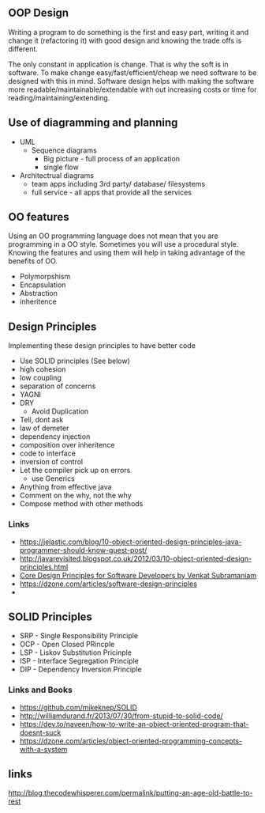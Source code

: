 ## OOP Design

Writing a program to do something is the first and easy part, writing it and change it (refactoring it) with good design and knowing the trade offs is different.

The only constant in application is change. That is why the soft is in software. To make change easy/fast/efficient/cheap we need software to be designed with this in mind. Software design helps with making the software more readable/maintainable/extendable with out increasing costs or time for reading/maintaining/extending.

## Use of diagramming and planning

- UML
  - Sequence diagrams
    - Big picture - full process of an application
    - single flow
- Architectrual diagrams
  - team apps including 3rd party/ database/ filesystems
  - full service - all apps that provide all the services


## OO features

Using an OO programming language does not mean that you are programming in a OO style. Sometimes you will use a procedural style. Knowing the features and using them will help in taking advantage of the benefits of OO.

- Polymorpshism
- Encapsulation
- Abstraction
- inheritence

## Design Principles

Implementing these design principles to have better code

- Use SOLID principles (See below)
- high cohesion
- low coupling
- separation of concerns
- YAGNI
- DRY
  - Avoid Duplication
- Tell, dont ask
- law of demeter
- dependency injection
- composition over inheritence
- code to interface
- inversion of control
- Let the compiler pick up on errors
  - use Generics
- Anything from effective java
- Comment on the why, not the why
- Compose method with other methods

### Links

- https://jelastic.com/blog/10-object-oriented-design-principles-java-programmer-should-know-guest-post/
- http://javarevisited.blogspot.co.uk/2012/03/10-object-oriented-design-principles.html
- [Core Design Principles for Software Developers by Venkat Subramaniam](https://www.youtube.com/watch?v=llGgO74uXMI&t=2s)
- https://dzone.com/articles/software-design-principles
-

## SOLID Principles

- SRP - Single Responsibility Principle
- OCP -  Open Closed PRincple
- LSP - Liskov Substitution Pricinple
- ISP - Interface Segregation Principle
- DIP - Dependency Inversion Principle

### Links and Books

- https://github.com/mikeknep/SOLID
- http://williamdurand.fr/2013/07/30/from-stupid-to-solid-code/
- https://dev.to/naveen/how-to-write-an-object-oriented-program-that-doesnt-suck
- https://dzone.com/articles/object-oriented-programming-concepts-with-a-system

## links 



http://blog.thecodewhisperer.com/permalink/putting-an-age-old-battle-to-rest

